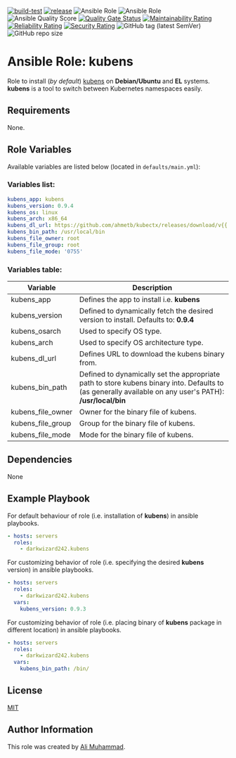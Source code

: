 [![build-test](https://github.com/darkwizard242/ansible-role-kubens/workflows/build-and-test/badge.svg?branch=master)](https://github.com/darkwizard242/ansible-role-kubens/actions?query=workflow%3Abuild-and-test) [![release](https://github.com/darkwizard242/ansible-role-kubens/workflows/release/badge.svg)](https://github.com/darkwizard242/ansible-role-kubens/actions?query=workflow%3Arelease) ![Ansible Role](https://img.shields.io/ansible/role/57408?color=dark%20green%20) ![Ansible Role](https://img.shields.io/ansible/role/d/57408?label=role%20downloads) ![Ansible Quality Score](https://img.shields.io/ansible/quality/57408?label=ansible%20quality%20score) [![Quality Gate Status](https://sonarcloud.io/api/project_badges/measure?project=ansible-role-kubens&metric=alert_status)](https://sonarcloud.io/dashboard?id=ansible-role-kubens) [![Maintainability Rating](https://sonarcloud.io/api/project_badges/measure?project=ansible-role-kubens&metric=sqale_rating)](https://sonarcloud.io/dashboard?id=ansible-role-kubens) [![Reliability Rating](https://sonarcloud.io/api/project_badges/measure?project=ansible-role-kubens&metric=reliability_rating)](https://sonarcloud.io/dashboard?id=ansible-role-kubens) [![Security Rating](https://sonarcloud.io/api/project_badges/measure?project=ansible-role-kubens&metric=security_rating)](https://sonarcloud.io/dashboard?id=ansible-role-kubens) ![GitHub tag (latest SemVer)](https://img.shields.io/github/tag/darkwizard242/ansible-role-kubens?label=release) ![GitHub repo size](https://img.shields.io/github/repo-size/darkwizard242/ansible-role-kubens?color=orange&style=flat-square)

# Ansible Role: kubens

Role to install (_by default_) [kubens](https://github.com/ahmetb/kubectx) on **Debian/Ubuntu** and **EL** systems. **kubens** is a tool to switch between Kubernetes namespaces easily.

## Requirements

None.

## Role Variables

Available variables are listed below (located in `defaults/main.yml`):

### Variables list:

```yaml
kubens_app: kubens
kubens_version: 0.9.4
kubens_os: linux
kubens_arch: x86_64
kubens_dl_url: https://github.com/ahmetb/kubectx/releases/download/v{{ kubens_version }}/{{ kubens_app }}_v{{ kubens_version }}_{{ kubens_os }}_{{ kubens_arch }}.tar.gz
kubens_bin_path: /usr/local/bin
kubens_file_owner: root
kubens_file_group: root
kubens_file_mode: '0755'
```

### Variables table:

Variable          | Description
----------------- | --------------------------------------------------------------------------------------------------------------------------------------------------------
kubens_app        | Defines the app to install i.e. **kubens**
kubens_version    | Defined to dynamically fetch the desired version to install. Defaults to: **0.9.4**
kubens_osarch     | Used to specify OS type.
kubens_arch       | Used to specify OS architecture type.
kubens_dl_url     | Defines URL to download the kubens binary from.
kubens_bin_path   | Defined to dynamically set the appropriate path to store kubens binary into. Defaults to (as generally available on any user's PATH): **/usr/local/bin**
kubens_file_owner | Owner for the binary file of kubens.
kubens_file_group | Group for the binary file of kubens.
kubens_file_mode  | Mode for the binary file of kubens.

## Dependencies

None

## Example Playbook

For default behaviour of role (i.e. installation of **kubens**) in ansible playbooks.

```yaml
- hosts: servers
  roles:
    - darkwizard242.kubens
```

For customizing behavior of role (i.e. specifying the desired **kubens** version) in ansible playbooks.

```yaml
- hosts: servers
  roles:
    - darkwizard242.kubens
  vars:
    kubens_version: 0.9.3
```

For customizing behavior of role (i.e. placing binary of **kubens** package in different location) in ansible playbooks.

```yaml
- hosts: servers
  roles:
    - darkwizard242.kubens
  vars:
    kubens_bin_path: /bin/
```

## License

[MIT](https://github.com/darkwizard242/ansible-role-kubens/blob/master/LICENSE)

## Author Information

This role was created by [Ali Muhammad](https://www.alimuhammad.dev/).
